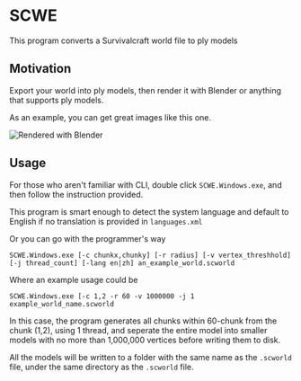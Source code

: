 # SCWE
This program converts a Survivalcraft world file to ply models

## Motivation
Export your world into ply models, then render it with Blender or anything that supports ply models. 

As an example, you can get great images like this one. 

![Rendered with Blender](images/untitled5.png)

## Usage
For those who aren't familiar with CLI, double click `SCWE.Windows.exe`, and then follow the instruction provided.

This program is smart enough to detect the system language and default to English if no translation is provided in `languages.xml`

Or you can go with the programmer's way
```
SCWE.Windows.exe [-c chunkx,chunky] [-r radius] [-v vertex_threshhold] [-j thread_count] [-lang en|zh] an_example_world.scworld
```
Where an example usage could be
```
SCWE.Windows.exe [-c 1,2 -r 60 -v 1000000 -j 1 example_world_name.scworld
```
In this case, the program generates all chunks within 60-chunk from the chunk (1,2), using 1 thread, and seperate the entire model into smaller models with no more than 1,000,000 vertices before writing them to disk. 

All the models will be written to a folder with the same name as the `.scworld` file, under the same directory as the `.scworld` file.
